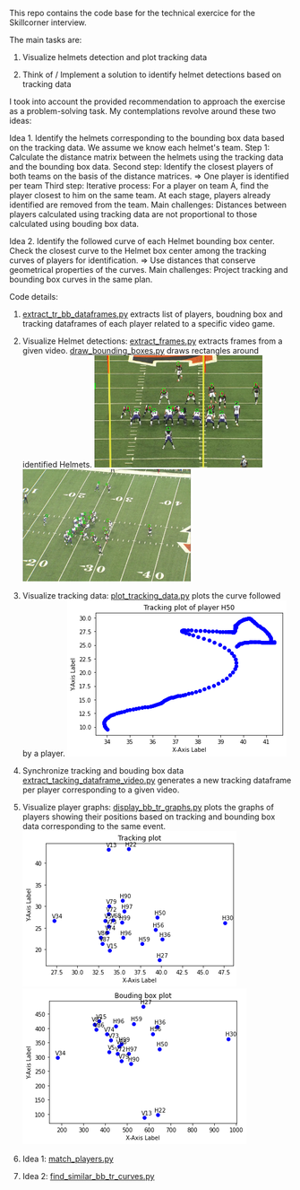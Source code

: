 This repo contains the code base for the technical exercice for the Skillcorner interview.

The main tasks are:

1. Visualize helmets detection and plot tracking data

2. Think of / Implement a solution to identify helmet detections based on tracking data

I took into account the provided recommendation to approach the exercise as a problem-solving task.
My contemplations revolve around these two ideas:

Idea 1. Identify the helmets corresponding to the bounding box data based on the tracking data.
	We assume we know each helmet's team.
	Step 1: Calculate the distance matrix between the helmets using the tracking data and the bounding box data.
	Second step: Identify the closest players of both teams on the basis of the distance matrices.
	=> One player is identified per team
	Third step: Iterative process: For a player on team A, find the player closest to him on the same team. 
	At each stage, players already identified are removed from the team.
	Main challenges: Distances between players calculated using tracking data are not proportional to those calculated using bouding box data.
 

Idea 2. Identify the followed curve of each Helmet bounding box center.
        Check the closest curve to the Helmet box center among the tracking curves of players for identification.
        => Use distances that conserve geometrical properties of the curves.
        Main challenges: Project tracking  and bounding box curves in the same plan.


Code details: 

1. [extract_tr_bb_dataframes.py](./extract_tr_bb_dataframes.py) extracts list of players, boudning box and tracking 
   dataframes of each player related to a specific video game.

2. Visualize Helmet detections:
   [extract_frames.py](./extract_frames.py) extracts frames from a given video.
   [draw_bounding_boxes.py](./draw_bounding_boxes.py) draws rectangles around identified Helmets.
   <img src="data/bb_image_endzone.jpg" width="300" height="200">
   <img src="data/bb_image_sideline.jpg" width="300" height="200">

3. Visualize tracking data:
   [plot_tracking_data.py](./plot_tracking_data.py) plots the curve followed by a player.
   ![Local Image](data/tracking_plot_H50.png)


4. Synchronize tracking and bouding box data
   [extract_tacking_dataframe_video.py](./extract_tacking_dataframe_video.py) generates a new tracking dataframe per player
   corresponding to a given video.

5. Visualize player graphs:
   [display_bb_tr_graphs.py](./display_bb_tr_graphs.py) plots the graphs of players showing their positions based on tracking 
   and bounding box data corresponding to the same event.
   ![Local Image](data/snap_ball_graph_tr.png)
   ![Local Image](data/snap_ball_graph_bb.png)

6. Idea 1: [match_players.py](./match_players.py) 

7. Idea 2: [find_similar_bb_tr_curves.py](./find_similar_bb_tr_curves.py) 